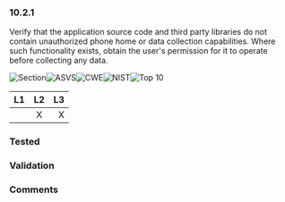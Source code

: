 ### 10.2.1 
Verify that the application source code and third party libraries do not contain unauthorized phone home or data collection capabilities. Where such functionality exists, obtain the user's permission for it to operate  before collecting any data.

![Section](https://img.shields.io/badge/V10-green.svg)![ASVS](https://img.shields.io/badge/ASVS-10.2.1-blue.svg)![CWE](https://img.shields.io/badge/CWE-359-red.svg)![NIST](https://img.shields.io/badge/NIST--important.svg)![Top 10](https://img.shields.io/badge/--lightgray.svg)

| L1| L2| L3|
| --|:--:|-:|
|  | X | X |

### Tested

### Validation

### Comments

        